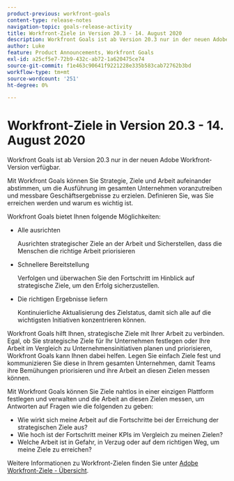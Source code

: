 ```yaml
---
product-previous: workfront-goals
content-type: release-notes
navigation-topic: goals-release-activity
title: Workfront-Ziele in Version 20.3 - 14. August 2020
description: Workfront Goals ist ab Version 20.3 nur in der neuen Adobe Workfront-Version verfügbar.
author: Luke
feature: Product Announcements, Workfront Goals
exl-id: a25cf5e7-72b9-432c-ab72-1a620475ce74
source-git-commit: f1e463c90641f9221228e335b583cab72762b3bd
workflow-type: tm+mt
source-wordcount: '251'
ht-degree: 0%

---
```


# Workfront-Ziele in Version 20.3 - 14. August 2020

Workfront Goals ist ab Version 20.3 nur in der neuen Adobe Workfront-Version verfügbar.

Mit Workfront Goals können Sie Strategie, Ziele und Arbeit aufeinander abstimmen, um die Ausführung im gesamten Unternehmen voranzutreiben und messbare Geschäftsergebnisse zu erzielen. Definieren Sie, was Sie erreichen werden und warum es wichtig ist.

Workfront Goals bietet Ihnen folgende Möglichkeiten:

* Alle ausrichten

  Ausrichten strategischer Ziele an der Arbeit und Sicherstellen, dass die Menschen die richtige Arbeit priorisieren

* Schnellere Bereitstellung

  Verfolgen und überwachen Sie den Fortschritt im Hinblick auf strategische Ziele, um den Erfolg sicherzustellen.

* Die richtigen Ergebnisse liefern

  Kontinuierliche Aktualisierung des Zielstatus, damit sich alle auf die wichtigsten Initiativen konzentrieren können.

Workfront Goals hilft Ihnen, strategische Ziele mit Ihrer Arbeit zu verbinden. Egal, ob Sie strategische Ziele für Ihr Unternehmen festlegen oder Ihre Arbeit im Vergleich zu Unternehmensinitiativen planen und priorisieren, Workfront Goals kann Ihnen dabei helfen. Legen Sie einfach Ziele fest und kommunizieren Sie diese in Ihrem gesamten Unternehmen, damit Teams ihre Bemühungen priorisieren und ihre Arbeit an diesen Zielen messen können.

Mit Workfront Goals können Sie Ziele nahtlos in einer einzigen Plattform festlegen und verwalten und die Arbeit an diesen Zielen messen, um Antworten auf Fragen wie die folgenden zu geben:

* Wie wirkt sich meine Arbeit auf die Fortschritte bei der Erreichung der strategischen Ziele aus?
* Wie hoch ist der Fortschritt meiner KPIs im Vergleich zu meinen Zielen?
* Welche Arbeit ist in Gefahr, in Verzug oder auf dem richtigen Weg, um meine Ziele zu erreichen?

Weitere Informationen zu Workfront-Zielen finden Sie unter [Adobe Workfront-Ziele - Übersicht](../../../workfront-goals/goal-management/wf-goals-overview.md).
